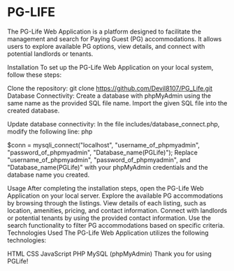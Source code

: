 # PG-LIFE
The PG-Life Web Application is a platform designed to facilitate the management and search for Paying Guest (PG) accommodations. It allows users to explore available PG options, view details, and connect with potential landlords or tenants.

Installation
To set up the PG-Life Web Application on your local system, follow these steps:

Clone the repository:
git clone https://github.com/Devil8107/PG_Life.git 
Database Connectivity:
Create a database with phpMyAdmin using the same name as the provided SQL file name. Import the given SQL file into the created database.

Update database connectivity: In the file includes/database_connect.php, modify the following line:
php

$conn = mysqli_connect("localhost", "username_of_phpmyadmin", "password_of_phpmyadmin", "Database_name(PGLife)");
Replace "username_of_phpmyadmin", "password_of_phpmyadmin", and "Database_name(PGLife)" with your phpMyAdmin credentials and the database name you created.

Usage
After completing the installation steps, open the PG-Life Web Application on your local server.
Explore the available PG accommodations by browsing through the listings.
View details of each listing, such as location, amenities, pricing, and contact information.
Connect with landlords or potential tenants by using the provided contact information.
Use the search functionality to filter PG accommodations based on specific criteria.
Technologies Used
The PG-Life Web Application utilizes the following technologies:

HTML
CSS
JavaScript
PHP
MySQL (phpMyAdmin)
Thank you for using PGLife!
